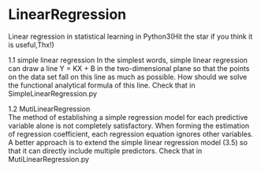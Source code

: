 # LinearRegression
Linear regression in statistical learning in Python3(Hit the star if you think it is useful,Thx!)

1.1 simple linear regression 
    In the simplest words, simple linear regression can draw a line Y = KX + B in the two-dimensional plane so that the points on the data set fall on this line as much  as possible. How should we solve the functional analytical formula of this line.
    Check that in SimpleLinearRegression.py
    
1.2 MutiLinearRegression  
  The method of establishing a simple regression model for each predictive variable alone is not completely satisfactory. When forming the estimation of regression coefficient, each regression equation ignores other variables. A better approach is to extend the simple linear regression model (3.5) so that it can directly include multiple predictors.
  Check that in MutiLinearRegression.py
